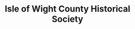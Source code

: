 ---
layout: repo
title: "Isle of Wight County Historical Society"
id: 16308
permalink: repos/16308/
---